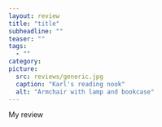 ```yaml
---
layout: review
title: "title"
subheadline: ""
teaser: ""
tags:
  - ""
category: 
picture:
  src: reviews/generic.jpg
  caption: "Karl's reading nook"
  alt: "Armchair with lamp and bookcase"
---
```


My review